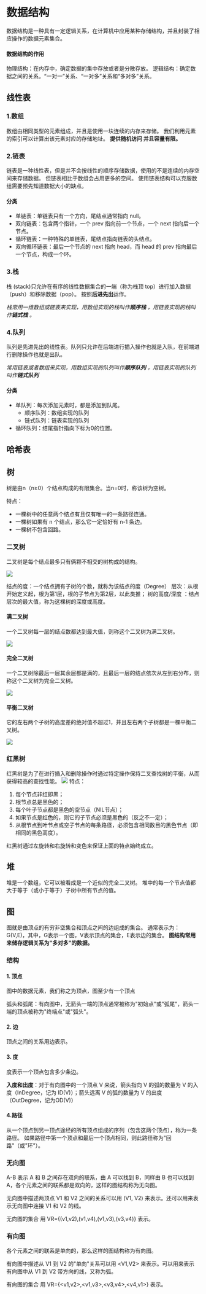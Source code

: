# 数据结构
数据结构是一种具有一定逻辑关系，在计算机中应用某种存储结构，并且封装了相应操作的数据元素集合。

#### 数据结构的作用
物理结构：在内存中，确定数据的集中存放或者是分散存放。
逻辑结构：确定数据之间的关系。“一对一”关系、“一对多”关系和“多对多”关系。

## 

## 线性表
### 1.数组
数组由相同类型的元素组成，并且是使用一块连续的内存来存储。
我们利用元素的索引可以计算出该元素对应的存储地址。
**提供随机访问 并且容量有限。**

### 2.链表
链表是一种线性表，但是并不会按线性的顺序存储数据，使用的不是连续的内存空间来存储数据。
但链表相比于数组会占用更多的空间。
使用链表结构可以克服数组需要预先知道数据大小的缺点。

#### 分类
* 单链表：单链表只有一个方向，尾结点通常指向 null。
* 双向链表：包含两个指针，一个 prev 指向前一个节点，一个 next 指向后一个节点。
* 循环链表：一种特殊的单链表，尾结点指向链表的头结点。
* 双向循环链表：最后一个节点的 next 指向 head，而 head 的 prev 指向最后一个节点，构成一个环。

### 3.栈
栈 (stack)只允许在有序的线性数据集合的一端（称为栈顶 top）进行加入数据（push）和移除数据（pop）。
按照**后进先出**运作。

_栈常用一维数组或链表来实现，用数组实现的栈叫作**顺序栈** ，用链表实现的栈叫作**链式栈** 。_

### 4.队列
队列是先进先出的线性表。队列只允许在后端进行插入操作也就是入队，在前端进行删除操作也就是出队。

_常用链表或者数组来实现，用数组实现的队列叫作**顺序队列** ，用链表实现的队列叫作**链式队列**_
#### 分类
* 单队列：每次添加元素时，都是添加到队尾。
  * 顺序队列：数组实现的队列
  * 链式队列：链表实现的队列
* 循环队列：结尾指针指向下标为0的位置。
## 哈希表

## 树
树是由n（n≥0）个结点构成的有限集合。当n=0时，称该树为空树。

特点：
* 一棵树中的任意两个结点有且仅有唯一的一条路径连通。
* 一棵树如果有 n 个结点，那么它一定恰好有 n-1 条边。
* 一棵树不包含回路。
### 二叉树
二叉树是每个结点最多只有俩颗不相交的树构成的结构。

![](./img/树.png)

结点的度：一个结点拥有子树的个数，就称为该结点的度（Degree）
层次：从根开始定义起，根为第1层，根的子节点为第2层，以此类推；
树的高度/深度 ：结点层次的最大值，称为这棵树的深度或高度。

#### 满二叉树
一个二叉树每一层的结点数都达到最大值，则称这个二叉树为满二叉树。

![](./img/满二叉树.png)

#### 完全二叉树
一个二叉树除最后一层其余层都是满的，且最后一层的结点依次从左到右分布，则称这个二叉树为完全二叉树。

![](./img/完全二叉树.png)

#### 平衡二叉树
它的左右两个子树的高度差的绝对值不超过1，并且左右两个子树都是一棵平衡二叉树。

![](./img/平衡二叉树.png)

### 红黑树
红黑树是为了在进行插入和删除操作时通过特定操作保持二叉查找树的平衡，从而获得较高的查找性能。
![](./img/红黑树.png)
特点：
1. 每个节点非红即黑；
2. 根节点总是黑色的；
3. 每个叶子节点都是黑色的空节点（NIL节点）；
4. 如果节点是红色的，则它的子节点必须是黑色的（反之不一定）；
5. 从根节点到叶节点或空子节点的每条路径，必须包含相同数目的黑色节点（即相同的黑色高度）。

红黑树通过左旋转和右旋转和变色来保证上面的特点始终成立。

## 堆
堆是一个数组，它可以被看成是一个近似的完全二叉树。   堆中的每一个节点值都大于等于（或小于等于）子树中所有节点的值。




## 图
图就是由顶点的有穷非空集合和顶点之间的边组成的集合。
通常表示为：G(V,E)，其中，G表示一个图，V表示顶点的集合，E表示边的集合。
**图结构常用来储存逻辑关系为"多对多"的数据。**

### 结构  
#### 1. 顶点
图中的数据元素，我们称之为顶点，图至少有一个顶点

弧头和弧尾：有向图中，无箭头一端的顶点通常被称为"初始点"或"弧尾"，箭头一端的顶点被称为"终端点"或"弧头"。 

#### 2. 边
顶点之间的关系用边表示。
#### 3. 度
度表示一个顶点包含多少条边。

**入度和出度**：对于有向图中的一个顶点 V 来说，箭头指向 V 的弧的数量为 V 的入度（InDegree，记为 ID(V)）；箭头远离 V 的弧的数量为 V 的出度（OutDegree，记为OD(V)）
#### 4.路径
从一个顶点到另一顶点途经的所有顶点组成的序列（包含这两个顶点），称为一条路径。
如果路径中第一个顶点和最后一个顶点相同，则此路径称为"回路"（或"环"）。


### 无向图
A-B 表示 A 和 B 之间存在双向的联系，由 A 可以找到 B，同样由 B 也可以找到 A，各个元素之间的联系都是双向的，这样的图结构称为无向图。

无向图中描述两顶点 V1 和 V2 之间的关系可以用 (V1, V2) 来表示。还可以用来表示无向图中连接 V1 和 V2 的线。

无向图的集合 用 VR={(v1,v2),(v1,v4),(v1,v3),(v3,v4)} 表示。

### 有向图
各个元素之间的联系是单向的，那么这样的图结构称为有向图。

有向图中描述从 V1 到 V2 的"单向"关系可以用 <V1,V2> 来表示。可以用来表示有向图中从 V1 到 V2 带方向的线，又称为弧。 

有向图的集合 用 VR={<v1,v2>,<v1,v3>,<v3,v4>,<v4,v1>} 表示。

